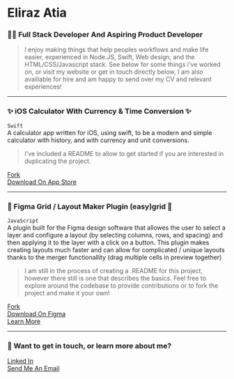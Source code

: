 # Eliraz Atia
### 👨‍💻 Full Stack Developer And Aspiring Product Developer

> I enjoy making things that help peoples workflows and make life easier, experienced in Node.JS, Swift, Web design, and the HTML/CSS/Javascript stack. See below for some things i've worked on, or visit my website or get in touch directly below, I am also availiable for hire and am happy to send over my CV and relevant experiences!

--- 
### ✨ iOS Calculator With Currency & Time Conversion ✨ 
`Swift`<br>
A calculator app written for iOS, using swift, to be a modern and simple calculator with history, and with currency and unit conversions.
> I've included a README to allow to get started if you are interested in duplicating the project.

[Fork](https://www.github.com/eliraz003/ios-calculator-app)<br>
[Download On App Store](https://apps.apple.com/us/app/pro-calculator-for-iphone/id1624520647)<br>

--- 
### 🎨 Figma Grid / Layout Maker Plugin (easy)grid  🎨
`JavaScript`<br>
A plugin built for the Figma design software that allowes the user to select a layer and configure a layout (by selecting columns, rows, and spacing) and then applying it to the layer with a click on a button. This plugin makes creating layouts much faster and can allow for complicated / unique layouts thanks to the merger functionallity (drag multiple cells in preview together)

> I am still in the process of creating a .README for this project, however there still is one that describes the basics. Feel free to explore around the codebase to provide contributions or to fork the project and make it your own!


[Fork](https://www.github.com/eliraz003/Figma-Easygrid)<br>
[Download On Figma](https://www.figma.com/community/plugin/1023805574372075411/(Easy)Grid)<br>
[Learn More](https://easygrid-app.web.app)<br>

---
### 💬 Want to get in touch, or learn more about me?
[Linked In](https://www.linkedin.com/in/eliraz-atia-819895146/)<br>
[Send Me An Email](mailto:elirazatia003@gmail.com)
